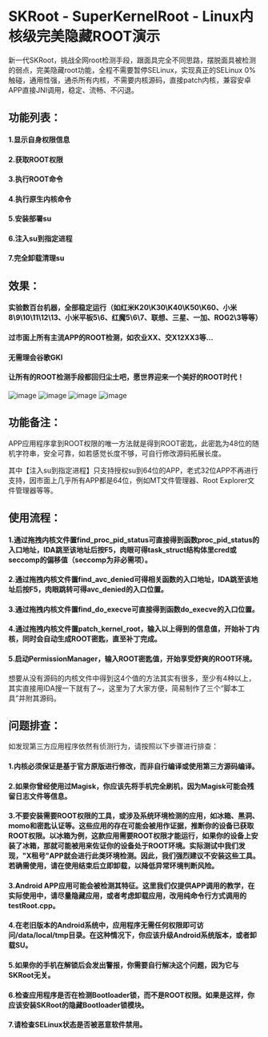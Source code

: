 # SKRoot - SuperKernelRoot - Linux内核级完美隐藏ROOT演示
新一代SKRoot，挑战全网root检测手段，跟面具完全不同思路，摆脱面具被检测的弱点，完美隐藏root功能，全程不需要暂停SELinux，实现真正的SELinux  0%触碰，通用性强，通杀所有内核，不需要内核源码，直接patch内核，兼容安卓APP直接JNI调用，稳定、流畅、不闪退。
## 功能列表：
#### 1.显示自身权限信息
#### 2.获取ROOT权限
#### 3.执行ROOT命令
#### 4.执行原生内核命令
#### 5.安装部署su
#### 6.注入su到指定进程
#### 7.完全卸载清理su

## 效果：
#### 实验数百台机器，全部稳定运行（如红米K20\K30\K40\K50\K60、小米8\9\10\11\12\13、小米平板5\6、红魔5\6\7、联想、三星、一加、ROG2\3等等）
#### 过市面上所有主流APP的ROOT检测，如农业XX、交X12XX3等...
#### 无需理会谷歌GKI
#### 让所有的ROOT检测手段都回归尘土吧，愿世界迎来一个美好的ROOT时代！

![image](https://github.com/abcz316/linuxKernelRoot/blob/master/ScreenCap/1.png)
![image](https://github.com/abcz316/linuxKernelRoot/blob/master/ScreenCap/2.png)
![image](https://github.com/abcz316/linuxKernelRoot/blob/master/ScreenCap/3.png)
![image](https://github.com/abcz316/linuxKernelRoot/blob/master/ScreenCap/4.png)

## 功能备注：
APP应用程序拿到ROOT权限的唯一方法就是得到ROOT密匙，此密匙为48位的随机字符串，安全可靠，如若感觉长度不够，可自行修改源码拓展长度。

其中【注入su到指定进程】只支持授权su到64位的APP，老式32位APP不再进行支持，因市面上几乎所有APP都是64位，例如MT文件管理器、Root Explorer文件管理器等等。

## 使用流程：
#### 1.通过拖拽内核文件置find_proc_pid_status可直接得到函数proc_pid_status的入口地址，IDA跳至该地址后按F5，肉眼可得task_struct结构体里cred或seccomp的偏移值（seccomp为非必需项）。
#### 2.通过拖拽内核文件置find_avc_denied可得相关函数的入口地址，IDA跳至该地址后按F5，肉眼跳转可得avc_denied的入口位置。
#### 3.通过拖拽内核文件置find_do_execve可直接得到函数do_execve的入口位置。
#### 4.通过拖拽内核文件置patch_kernel_root，输入以上得到的信息值，开始补丁内核，同时会自动生成ROOT密匙，直至补丁完成。
#### 5.启动PermissionManager，输入ROOT密匙值，开始享受舒爽的ROOT环境。

想要从没有源码的内核文件中得到这4个值的方法其实有很多，至少有4种以上，其实直接用IDA搜一下就有了~，这里为了大家方便，简易制作了三个“脚本工具”并附其源码。

## 问题排查：
如发现第三方应用程序依然有侦测行为，请按照以下步骤进行排查：
#### 1.内核必须保证是基于官方原版进行修改，而非自行编译或使用第三方源码编译。
#### 2.如果你曾经使用过Magisk，你应该先将手机完全刷机，因为Magisk可能会残留日志文件等信息。
#### 3.不要安装需要ROOT权限的工具，或涉及系统环境检测的应用，如冰箱、黑洞、momo和密匙认证等。这些应用的存在可能会被用作证据，推断你的设备已获取ROOT权限。以冰箱为例，这款应用需要ROOT权限才能运行，如果你的设备上安装了冰箱，那就可能被用来佐证你的设备处于ROOT环境。实际测试中我们发现，"X租号"APP就会进行此类环境检测。因此，我们强烈建议不安装这些工具。若确需使用，请在使用结束后立即卸载，以降低异常环境判断风险。
#### 3.Android APP应用可能会被检测其特征。这里我们仅提供APP调用的教学，在实际使用中，请尽量隐藏应用，或者考虑卸载应用，改用纯命令行方式调用的testRoot.cpp。
#### 4.在老旧版本的Android系统中，应用程序无需任何权限即可访问/data/local/tmp目录。在这种情况下，你应该升级Android系统版本，或者卸载SU。
#### 5.如果你的手机在解锁后会发出警报，你需要自行解决这个问题，因为它与SKRoot无关。
#### 6.检查应用程序是否在检测Bootloader锁，而不是ROOT权限。如果是这样，你应该安装SKRoot的隐藏Bootloader锁模块。
#### 7.请检查SELinux状态是否被恶意软件禁用。
